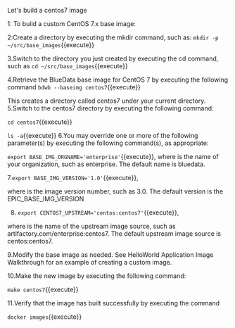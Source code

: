 Let's build a centos7 image

1: To build a custom CentOS 7.x base image:

2:Create a directory by executing the mkdir command, such as:
`mkdir -p ~/src/base_images`{{execute}}

3.Switch to the directory you just created by executing the cd command, such as
`cd ~/src/base_images`{{execute}}

4.Retrieve the BlueData base image for CentOS 7 by executing the following command
`bdwb --baseimg centos7`{{execute}}

This creates a directory called centos7 under your current directory.
5.Switch to the centos7 directory by executing the following command:

`cd centos7`{{execute}}

`ls -a`{{execute}}
6.You may override one or more of the following parameter(s) by executing the following command(s), as appropriate:

`export BASE_IMG_ORGNAME='enterprise'`{{execute}}, where <orgname> is the name of your organization, such as enterprise. The default name is bluedata.
  
 7.`export BASE_IMG_VERSION='1.0'`{{execute}}, 
 
 where <version> is the image version number, such as 3.0. The default version is the EPIC_BASE_IMG_VERSION
  
8. `export CENTOS7_UPSTREAM='centos:centos7'`{{execute}},

where <upstream> is the name of the upstream image source, such as artifactory.com/enterprise:centos7. The default upstream image source is centos:centos7.
  
9.Modify the base image as needed. See HelloWorld Application Image Walkthrough for an example of creating a custom image.
  
10.Make the new image by executing the following command:
  
`make centos7`{{execute}}

11.Verify that the image has built successfully by executing the command

`docker images`{{execute}}



